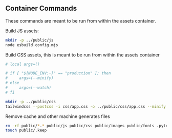 ## Container Commands

These commands are meant to be run from within the assets container.

Build JS assets:

```sh { name=yarn:build:js cwd=../assets }
mkdir -p ../public/js
node esbuild.config.mjs
```

Build CSS assets, this is meant to be run from within the assets container

```sh { name=yarn:build:css cwd=../assets }
# local args=()

# if [ "${NODE_ENV:-}" == "production" ]; then
#     args=(--minify)
# else
#     args=(--watch)
# fi

mkdir -p ../public/css
tailwindcss --postcss -i css/app.css -o ../public/css/app.css --minify
```

Remove cache and other machine generates files

```sh { name=clean cwd=../ }
rm -rf public/*.* public/js public/css public/images public/fonts .pytest_cache/ .coverage celerybeat-schedule
touch public/.keep
```